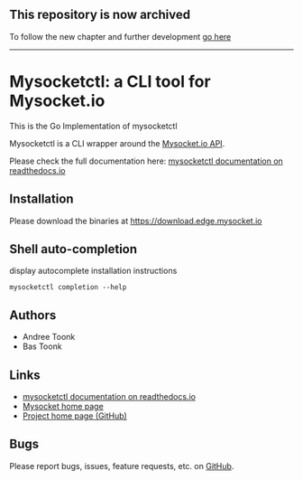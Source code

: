 ## This repository is now archived

To follow the new chapter and further development [go here](https://github.com/borderzero/border0-cli)

----
Mysocketctl: a CLI tool for Mysocket.io 
===================================================
This is the Go Implementation of mysocketctl

Mysocketctl is a CLI wrapper around the [Mysocket.io API](https://api.mysocket.io/).

Please check the full documentation here: [mysocketctl documentation on readthedocs.io](https://andreet.readthedocs.io/en/latest/mysocketctl/mysocket.html#)

Installation
--------------------
Please download the binaries at https://download.edge.mysocket.io

Shell auto-completion
--------------------
display autocomplete installation instructions
```shell
mysocketctl completion --help
```

Authors
--------------------
* Andree Toonk
* Bas Toonk

Links
--------------------
* [mysocketctl documentation on readthedocs.io](https://andreet.readthedocs.io/en/latest/mysocketctl/mysocket.html#)
* [Mysocket home page](https://mysocket.io/)
* [Project home page (GitHub)](<https://github.com/mysocketio/mysocketctl-go>)

Bugs
--------------------
Please report bugs, issues, feature requests, etc. on [GitHub](https://github.com/mysocketio/mysocketctl-go/issues).

